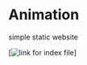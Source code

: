 # Animation
simple static website 

[![link for index file](https://ranjeetj06.github.io/Animation/)]
